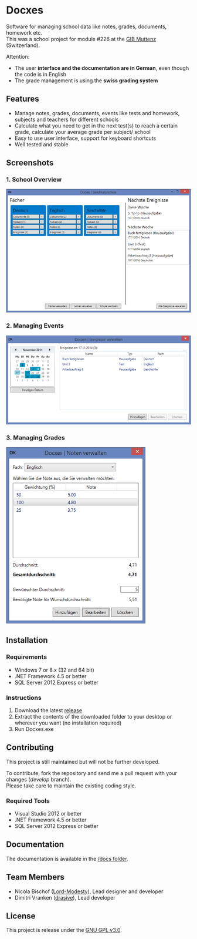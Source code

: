# Docxes

Software for managing school data like notes, grades, documents, homework etc.  
This was a school project for module #226 at the [GIB Muttenz](http://www.gibm.ch) (Switzerland).

Attention:
- The user __interface and the documentation are in German__, even though the code is in English
- The grade management is using the __swiss grading system__

## Features
- Manage notes, grades, documents, events like tests and homework, subjects and teachers for different schools
- Calculate what you need to get in the next test(s) to reach a certain grade, calculate your average grade per subject/ school
- Easy to use user interface, support for keyboard shortcuts
- Well tested and stable

## Screenshots
### 1. School Overview
![School Overview](/docs/_source/school-overview.png "School Overview")

### 2. Managing Events
![Managing Events](/docs/_source/managing-events.png "Managing Events")

### 3. Managing Grades
![Managing Grades](/docs/_source/managing-grades.png "Managing Grades")

## Installation
### Requirements
- Windows 7 or 8.x (32 and 64 bit)
- .NET Framework 4.5 or better
- SQL Server 2012 Express or better

### Instructions
1. Download the latest [release](https://github.com/drasive/docxes/releases/)
2. Extract the contents of the downloaded folder to your desktop or wherever you want (no installation required)
3. Run Docxes.exe

## Contributing
This project is still maintained but will not be further developed.

To contribute, fork the repository and send me a pull request with your changes (*develop* branch).  
Please take care to maintain the existing coding style.

### Required Tools
- Visual Studio 2012 or better
- .NET Framework 4.5 or better
- SQL Server 2012 Express or better

## Documentation
The documentation is available in the [/docs folder](docs).

## Team Members
- Nicola Bischof ([Lord-Modesty](https://github.com/Lord-Modesty)), Lead designer and developer
- Dimitri Vranken ([drasive](https://github.com/drasive)), Lead developer

## License
This project is release under the [GNU GPL v3.0](LICENSE).
